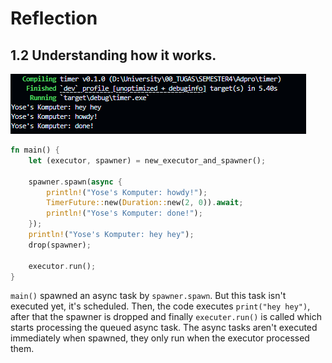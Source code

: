 # Reflection 

## 1.2 Understanding how it works. 

![](./image1.2.png)

```rust
fn main() {
    let (executor, spawner) = new_executor_and_spawner();

    spawner.spawn(async {
        println!("Yose's Komputer: howdy!");
        TimerFuture::new(Duration::new(2, 0)).await;
        println!("Yose's Komputer: done!");
    });
    println!("Yose's Komputer: hey hey");
    drop(spawner);

    executor.run();
}
```

`main()` spawned an async task by `spawner.spawn`. But this task isn't executed yet, it's scheduled. Then, the code executes `print("hey hey")`, after that the spawner is dropped and finally `executer.run()` is called which starts processing the queued async task. The async tasks aren't executed immediately when spawned, they only run when the executor processed them. 


